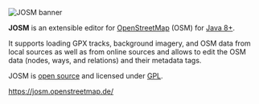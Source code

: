 ![JOSM banner](https://raw.githubusercontent.com/JOSM/josm/master/nodist/images/logo/bannerhorizontal.jpg)

**JOSM** is an extensible editor for [OpenStreetMap](https://www.openstreetmap.org/) (OSM) for [Java 8+](https://www.azul.com/downloads/?version=java-17-lts&package=jre-fx#download-openjdk).

It supports loading GPX tracks, background imagery, and OSM data from local sources as well as from online sources and allows to edit the OSM data (nodes, ways, and relations) and their metadata tags.

JOSM is [open source](https://github.com/JOSM/josm) and licensed under [GPL](https://github.com/JOSM/josm/blob/master/LICENSE).

https://josm.openstreetmap.de/
